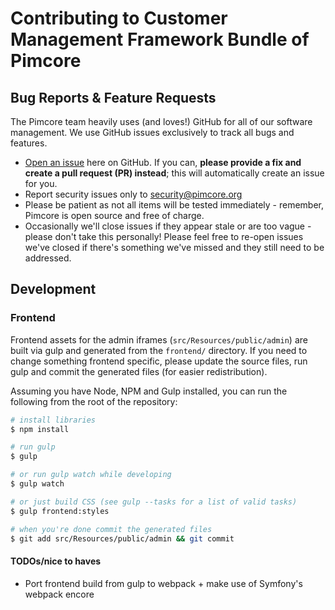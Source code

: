# Contributing to Customer Management Framework Bundle of Pimcore

## Bug Reports & Feature Requests
The Pimcore team heavily uses (and loves!) GitHub for all of our software management. 
We use GitHub issues exclusively to track all bugs and features.

* [Open an issue](https://github.com/pimcore/customer-data-framework/issues) here on GitHub. 
If you can, **please provide a fix and create a pull request (PR) instead**; this will automatically create an issue for you.
* Report security issues only to security@pimcore.org 
* Please be patient as not all items will be tested immediately - remember, Pimcore is open source and free of charge. 
* Occasionally we'll close issues if they appear stale or are too vague - please don't take this personally! 
Please feel free to re-open issues we've closed if there's something we've missed and they still need to be addressed.


## Development 

### Frontend

Frontend assets for the admin iframes (`src/Resources/public/admin`) are built via gulp and generated from the `frontend/`
directory. If you need to change something frontend specific, please update the source files, run gulp and commit the 
generated files (for easier redistribution).

Assuming you have Node, NPM and Gulp installed, you can run the following from the root of the repository:

```bash
# install libraries
$ npm install

# run gulp
$ gulp

# or run gulp watch while developing
$ gulp watch

# or just build CSS (see gulp --tasks for a list of valid tasks)
$ gulp frontend:styles

# when you're done commit the generated files
$ git add src/Resources/public/admin && git commit
```

#### TODOs/nice to haves

* Port frontend build from gulp to webpack + make use of Symfony's webpack encore
